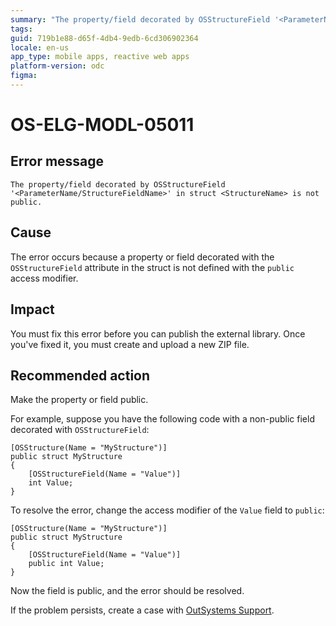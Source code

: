 ```yaml
---
summary: "The property/field decorated by OSStructureField '<ParameterName/StructureFieldName>' in struct <StructureName> is not public."
tags:
guid: 719b1e88-d65f-4db4-9edb-6cd306902364
locale: en-us
app_type: mobile apps, reactive web apps
platform-version: odc
figma:
---
```


# OS-ELG-MODL-05011

## Error message

`The property/field decorated by OSStructureField '<ParameterName/StructureFieldName>' in struct <StructureName> is not public.`

## Cause

The error occurs because a property or field decorated with the `OSStructureField` attribute in the struct is not defined with the `public` access modifier.

## Impact

You must fix this error before you can publish the external library. Once you've fixed it, you must create and upload a new ZIP file.

## Recommended action

Make the property or field public.

For example, suppose you have the following code with a non-public field decorated with `OSStructureField`:

    [OSStructure(Name = "MyStructure")]
    public struct MyStructure
    {
        [OSStructureField(Name = "Value")]
        int Value;
    }

To resolve the error, change the access modifier of the `Value` field to `public`:

    [OSStructure(Name = "MyStructure")]
    public struct MyStructure
    {
        [OSStructureField(Name = "Value")]
        public int Value;
    }

Now the field is public, and the error should be resolved.

If the problem persists, create a case with [OutSystems Support](https://www.outsystems.com/support/portal/open-support-case?ErrorCode=OS-ELG-MODL-05011).
